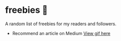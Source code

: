 # freebies 🎁

A random list of freebies for my readers and followers.

- Recommend an article on Medium [View gif here](goo.gl/wCpL1Q)
